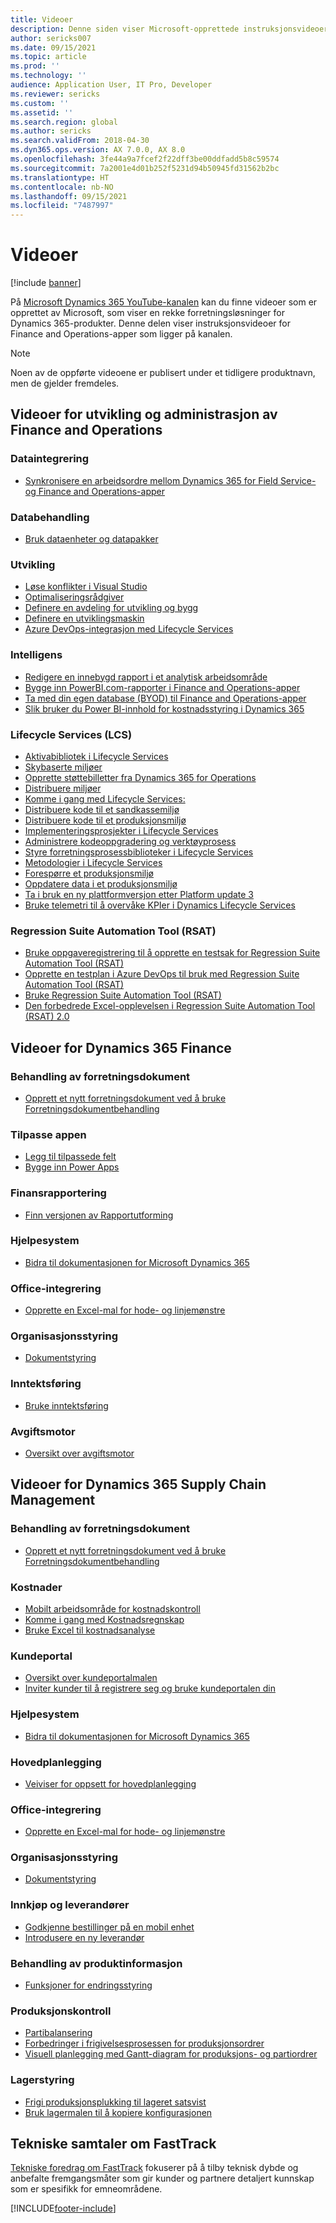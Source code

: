 ```yaml
---
title: Videoer
description: Denne siden viser Microsoft-opprettede instruksjonsvideoer og videoer med tekniske samtaler for Finance and Operations-apper som er tilgjengelige på YouTube og andre områder.
author: sericks007
ms.date: 09/15/2021
ms.topic: article
ms.prod: ''
ms.technology: ''
audience: Application User, IT Pro, Developer
ms.reviewer: sericks
ms.custom: ''
ms.assetid: ''
ms.search.region: global
ms.author: sericks
ms.search.validFrom: 2018-04-30
ms.dyn365.ops.version: AX 7.0.0, AX 8.0
ms.openlocfilehash: 3fe44a9a7fcef2f22dff3be00ddfadd5b8c59574
ms.sourcegitcommit: 7a2001e4d01b252f5231d94b50945fd31562b2bc
ms.translationtype: HT
ms.contentlocale: nb-NO
ms.lasthandoff: 09/15/2021
ms.locfileid: "7487997"
---
```

# <a name="videos"></a>Videoer 

[!include [banner](../includes/banner.md)]

På [Microsoft Dynamics 365 YouTube-kanalen](https://www.youtube.com/channel/UCJGCg4rB3QSs8y_1FquelBQ) kan du finne videoer som er opprettet av Microsoft, som viser en rekke forretningsløsninger for Dynamics 365-produkter. Denne delen viser instruksjonsvideoer for Finance and Operations-apper som ligger på kanalen.

> [!Note]
> Noen av de oppførte videoene er publisert under et tidligere produktnavn, men de gjelder fremdeles.

## <a name="videos-for-finance-and-operations-development-and-administration"></a>Videoer for utvikling og administrasjon av Finance and Operations

### <a name="data-integration"></a>Dataintegrering

- [Synkronisere en arbeidsordre mellom Dynamics 365 for Field Service- og Finance and Operations-apper](https://www.youtube.com/watch?v=46ylO7raZAo&feature=youtu.be)

### <a name="data-management"></a>Databehandling

- [Bruk dataenheter og datapakker](https://www.youtube.com/watch?v=UCyzbA41j8g&feature=youtu.be)

### <a name="development"></a>Utvikling

- [Løse konflikter i Visual Studio](https://youtu.be/4rxO0zUN2zU)
- [Optimaliseringsrådgiver](https://www.youtube.com/watch?v=MRsAzgFCUSQ&t=4s)
- [Definere en avdeling for utvikling og bygg](https://www.youtube.com/watch?v=qXLd-NMx9OY)
- [Definere en utviklingsmaskin](https://www.youtube.com/watch?v=cqp9MetfiyM)
- [Azure DevOps-integrasjon med Lifecycle Services](https://www.youtube.com/watch?v=0QyyyUp1zHQ&t=1s)

### <a name="intelligence"></a>Intelligens

- [Redigere en innebygd rapport i et analytisk arbeidsområde](https://youtu.be/_8WlwmSggcQ)
- [Bygge inn PowerBI.com-rapporter i Finance and Operations-apper](https://youtu.be/gGWuNJDoi-M)
- [Ta med din egen database (BYOD) til Finance and Operations-apper](https://www.youtube.com/watch?v=-MaxtBJu2_o&feature=youtu.be)
- [Slik bruker du Power BI-innhold for kostnadsstyring i Dynamics 365](https://www.youtube.com/watch?v=5jWHnM_C7WM&feature=youtu.be)

### <a name="lifecycle-services-lcs"></a>Lifecycle Services (LCS)

- [Aktivabibliotek i Lifecycle Services](https://www.youtube.com/watch?v=z-2xMRa1nOs)
- [Skybaserte miljøer](https://www.youtube.com/watch?v=igjVt1lbyLQ&t=17s)
- [Opprette støttebilletter fra Dynamics 365 for Operations](https://www.youtube.com/watch?v=avENUYBTBlA&t=2s)
- [Distribuere miljøer](https://www.youtube.com/watch?v=FUROjGuhQEA&t=68s)
- [Komme i gang med Lifecycle Services:](https://www.youtube.com/watch?v=qLBjKAPaqN4&t=24s)
- [Distribuere kode til et sandkassemiljø](https://www.youtube.com/watch?v=5azLeOO078k)
- [Distribuere kode til et produksjonsmiljø](https://www.youtube.com/watch?v=ogXo-saZkmE&t=2s)
- [Implementeringsprosjekter i Lifecycle Services](https://www.youtube.com/watch?v=V1vVOgcTuw4&t=18s)
- [Administrere kodeoppgradering og verktøyprosess](https://www.youtube.com/watch?v=M-AtR6ocYM8&feature=youtu.be)
- [Styre forretningsprosessbiblioteker i Lifecycle Services](https://www.youtube.com/watch?v=S5msxj-2-x0)
- [Metodologier i Lifecycle Services](https://www.youtube.com/watch?v=YRMJ15DvgZ8)
- [Forespørre et produksjonsmiljø](https://www.youtube.com/watch?v=5j1GapLr3MY&feature=youtu.be)
- [Oppdatere data i et produksjonsmiljø](https://www.youtube.com/watch?v=VCd5SgkYPTw)
- [Ta i bruk en ny plattformversjon etter Platform update 3](https://www.youtube.com/watch?v=nkiKP2Au6OQ&feature=youtu.be)
- [Bruke telemetri til å overvåke KPIer i Dynamics Lifecycle Services](https://www.youtube.com/watch?v=18u6SC8GeFY&feature=youtu.be)

### <a name="regression-suite-automation-tool-rsat"></a>Regression Suite Automation Tool (RSAT)

- [Bruke oppgaveregistrering til å opprette en testsak for Regression Suite Automation Tool (RSAT)](https://youtu.be/bBr4BXAxTNI)
- [Opprette en testplan i Azure DevOps til bruk med Regression Suite Automation Tool (RSAT)](https://youtu.be/3jIuBleAnQk) 
- [Bruke Regression Suite Automation Tool (RSAT)](https://youtu.be/uhN9JItzGAk)
- [Den forbedrede Excel-opplevelsen i Regression Suite Automation Tool (RSAT) 2.0](https://youtu.be/fcEkSIVQ1Bg)


## <a name="videos-for-dynamics-365-finance"></a>Videoer for Dynamics 365 Finance

### <a name="business-document-management"></a>Behandling av forretningsdokument
- [Opprett et nytt forretningsdokument ved å bruke Forretningsdokumentbehandling](https://www.youtube.com/watch?v=gAIYl-mM_pw)

### <a name="customize-the-app"></a>Tilpasse appen
- [Legg til tilpassede felt](https://www.youtube.com/watch?v=gWSGZI9Vtnc)
- [Bygge inn Power Apps](https://www.youtube.com/watch?v=x3qyA1bH-NY)

### <a name="financial-reporting"></a>Finansrapportering
- [Finn versjonen av Rapportutforming](https://www.youtube.com/embed/icfA5Q3kp4w)

### <a name="help-system"></a>Hjelpesystem

- [Bidra til dokumentasjonen for Microsoft Dynamics 365](https://youtu.be/m5djioozRbg)

### <a name="office-integration"></a>Office-integrering

- [Opprette en Excel-mal for hode- og linjemønstre](https://www.youtube.com/watch?v=RTicLb-6dbI&feature=youtu.be)

### <a name="organization-administration"></a>Organisasjonsstyring

- [Dokumentstyring](https://www.youtube.com/watch?v=p4rl1CkiLN4&feature=youtu.be)

### <a name="revenue-recognition"></a>Inntektsføring
- [Bruke inntektsføring](https://youtu.be/v3amIsiqvoo)

### <a name="tax-engine"></a>Avgiftsmotor

- [Oversikt over avgiftsmotor](https://www.youtube.com/watch?v=jAFpEBOtNWI&feature=youtu.be)


## <a name="videos-for-dynamics-365-supply-chain-management"></a>Videoer for Dynamics 365 Supply Chain Management

### <a name="business-document-management"></a>Behandling av forretningsdokument
- [Opprett et nytt forretningsdokument ved å bruke Forretningsdokumentbehandling](https://www.youtube.com/watch?v=gAIYl-mM_pw)

### <a name="costs"></a>Kostnader
- [Mobilt arbeidsområde for kostnadskontroll](https://youtu.be/imsuTg8rUVk)
- [Komme i gang med Kostnadsregnskap](https://youtu.be/1pUDtJQZ8FU)
- [Bruke Excel til kostnadsanalyse](https://youtu.be/-HKHYdClvx8)

### <a name="customer-portal"></a>Kundeportal
- [Oversikt over kundeportalmalen](https://youtu.be/nPrqoLuHfV8)
- [Inviter kunder til å registrere seg og bruke kundeportalen din](https://youtu.be/drGUYHX9QIQ)

### <a name="help-system"></a>Hjelpesystem

- [Bidra til dokumentasjonen for Microsoft Dynamics 365](https://youtu.be/m5djioozRbg)

### <a name="master-planning"></a>Hovedplanlegging
- [Veiviser for oppsett for hovedplanlegging](https://youtu.be/c-e6n-8rZb4)

### <a name="office-integration"></a>Office-integrering

- [Opprette en Excel-mal for hode- og linjemønstre](https://www.youtube.com/watch?v=RTicLb-6dbI&feature=youtu.be)

### <a name="organization-administration"></a>Organisasjonsstyring

- [Dokumentstyring](https://www.youtube.com/watch?v=p4rl1CkiLN4&feature=youtu.be)

### <a name="procurement-and-sourcing"></a>Innkjøp og leverandører

- [Godkjenne bestillinger på en mobil enhet](https://youtu.be/gZ-gOlJe7H8)
- [Introdusere en ny leverandør](https://www.youtube.com/watch?v=0KUc3AGaTKk&feature=youtu.be)

### <a name="product-information-management"></a>Behandling av produktinformasjon
- [Funksjoner for endringsstyring](https://youtu.be/N313FqvRuBc)

### <a name="production-control"></a>Produksjonskontroll

- [Partibalansering](https://www.youtube.com/watch?v=4SNLWsU9KyI&feature=youtu.be)
- [Forbedringer i frigivelsesprosessen for produksjonsordrer](https://www.youtube.com/watch?v=Rm3ojAz6Zu0&feature=youtu.be)
- [Visuell planlegging med Gantt-diagram for produksjons- og partiordrer](https://youtu.be/BtbuShkGj4I)


### <a name="warehouse-management"></a>Lagerstyring

- [Frigi produksjonsplukking til lageret satsvist](https://youtu.be/8urAJn50dQ8)
- [Bruk lagermalen til å kopiere konfigurasjonen](https://www.youtube.com/watch?v=K2WIfFlqJYs&feature=youtu.be)

## <a name="fasttrack-tech-talks"></a>Tekniske samtaler om FastTrack

[Tekniske foredrag om FastTrack](https://community.dynamics.com/365/b/techtalks?c=Finance%20and%20Operations) fokuserer på å tilby teknisk dybde og anbefalte fremgangsmåter som gir kunder og partnere detaljert kunnskap som er spesifikk for emneområdene.




[!INCLUDE[footer-include](../../../includes/footer-banner.md)]
